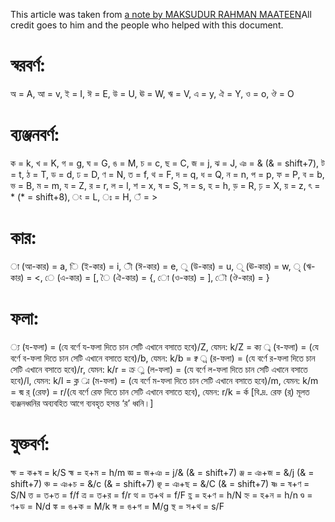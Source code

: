 This article was taken from [a note by MAKSUDUR RAHMAN MAATEEN](https://www.facebook.com/notes/ubuntu-bangladesh/%E0%A6%AA%E0%A7%8D%E0%A6%B0%E0%A6%AD%E0%A6%BE%E0%A6%A4-%E0%A6%B6%E0%A7%87%E0%A6%96%E0%A6%BE%E0%A6%B0-%E0%A6%9F%E0%A6%BF%E0%A6%89%E0%A6%9F%E0%A7%8B%E0%A6%B0%E0%A6%BF%E0%A6%AF%E0%A6%BC%E0%A6%BE%E0%A6%B2-%E0%A6%B8%E0%A6%B9%E0%A6%9C%E0%A6%A4%E0%A6%AE-%E0%A6%89%E0%A6%AA%E0%A6%BE%E0%A6%AF%E0%A6%BC/10153176107712217)All credit goes to him and the people who helped with this document.
# স্বরবর্ণ:
অ = A, আ = v, ই = I, ঈ = E, উ = U, ঊ = W, ঋ = V, এ = y, ঐ = Y, ও = o, ঔ = O
# ব্যঞ্জনবর্ণ:
ক = k, খ = K, গ = g, ঘ = G, ঙ = M, চ = c, ছ = C, জ = j, ঝ = J, ঞ = & (& = shift+7), ট = t, ঠ = T, ড = d, ঢ = D, ণ = N, ত = f, থ = F, দ = q, ধ = Q, ন = n, প = p, ফ = P, ব = b, ভ = B, ম = m, য = Z, র = r, ল = l, শ = x, ষ = S, স = s, হ = h, ড় = R, ঢ় = X, য় = z, ৎ = * (* = shift+8), ং = L, ঃ = H, ঁ = >
# কার:
া (আ-কার) = a, ি (ই-কার) = i, ী (ঈ-কার) = e, ু (উ-কার) = u, ূ (ঊ-কার) = w, ৃ (ঋ-কার) = <, ে (এ-কার) = [, ৈ (ঐ-কার) = {, ো (ও-কার) = ], ৌ (ঔ-কার) = }
# ফলা:
্য (য-ফলা) = (যে বর্ণে য-ফলা দিতে চান সেটি এখানে বসাতে হবে)/Z, যেমন: k/Z = ক্য
্ব (ব-ফলা) = (যে বর্ণে ব-ফলা দিতে চান সেটি এখানে বসাতে হবে)/b, যেমন: k/b = ক্ব
্র (র-ফলা) = (যে বর্ণে র-ফলা দিতে চান সেটি এখানে বসাতে হবে)/r, যেমন: k/r = ক্র
্ল (ল-ফলা) = (যে বর্ণে ল-ফলা দিতে চান সেটি এখানে বসাতে হবে)/l, যেমন: k/l = ক্ল
্ম (ম-ফলা) = (যে বর্ণে ম-ফলা দিতে চান সেটি এখানে বসাতে হবে)/m, যেমন: k/m = ক্ম
র্ (রেফ) = r/(যে বর্ণে রেফ দিতে চান সেটি এখানে বসাতে হবে), যেমন: r/k = র্ক
[বি.দ্র. রেফ (র্) মূলত ব্যঞ্জনধ্বনির অব্যবহিত আগে ব্যবহৃত হসন্ত ‘র’ ধ্বনি।]
# যুক্তবর্ণ:
ক্ষ = ক+ষ = k/S
হ্ম = হ+ম = h/m
জ্ঞ = জ+ঞ = j/& (& = shift+7)
ঞ্জ = ঞ+জ = &/j (& = shift+7)
ঞ্চ = ঞ+চ = &/c (& = shift+7)
ঞ্ছ = ঞ+ছ = &/C (& = shift+7)
ষ্ণ = ষ+ণ = S/N
ত্ত = ত+ত = f/f
ত্র = ত+র = f/r
ত্থ = ত+থ = f/F
হ্ণ = হ+ণ = h/N
হ্ন = হ+ন = h/n
ণ্ড = ণ+ড = N/d
ঙ্ক = ঙ+ক = M/k
ঙ্গ = ঙ+গ = M/g
স্থ = স+থ = s/F
